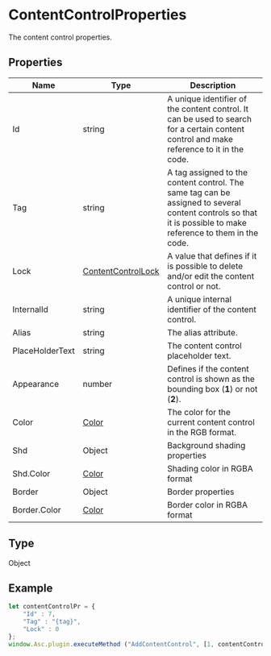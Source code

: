 # ContentControlProperties

The content control properties.

## Properties

| Name | Type | Description |
| ---- | ---- | ----------- |
| Id | string | A unique identifier of the content control. It can be used to search for a certain content control and make reference to it in the code. |
| Tag | string | A tag assigned to the content control. The same tag can be assigned to several content controls so that it is possible to make reference to them in the code. |
| Lock | [ContentControlLock](../Enumeration/ContentControlLock.md) | A value that defines if it is possible to delete and/or edit the content control or not. |
| InternalId | string | A unique internal identifier of the content control. |
| Alias | string | The alias attribute. |
| PlaceHolderText | string | The content control placeholder text. |
| Appearance | number | Defines if the content control is shown as the bounding box (**1**) or not (**2**). |
| Color | [Color](../Enumeration/Color.md) | The color for the current content control in the RGB format. |
| Shd | Object | Background shading properties |
| Shd.Color | [Color](../Enumeration/Color.md) | Shading color in RGBA format |
| Border | Object | Border properties |
| Border.Color | [Color](../Enumeration/Color.md) | Border color in RGBA format |
## Type

Object



## Example

```javascript
let contentControlPr = {
    "Id" : 7,
    "Tag" : "{tag}",
    "Lock" : 0
};
window.Asc.plugin.executeMethod ("AddContentControl", [1, contentControlPr]);
```
